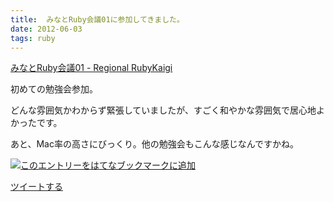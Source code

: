 ```yaml
---
title:  みなとRuby会議01に参加してきました。
date: 2012-06-03
tags: ruby
---
```

[みなとRuby会議01 - Regional
RubyKaigi](http://regional.rubykaigi.org/minato01)

初めての勉強会参加。

どんな雰囲気かわからず緊張していましたが、すごく和やかな雰囲気で居心地よかったです。

あと、Mac率の高さにびっくり。他の勉強会もこんな感じなんですかね。

[![このエントリーをはてなブックマークに追加](http://b.st-hatena.com/images/entry-button/button-only.gif)](http://b.hatena.ne.jp/entry/http://d.hatena.ne.jp "このエントリーをはてなブックマークに追加")

[ツイートする](http://twitter.com/share)
